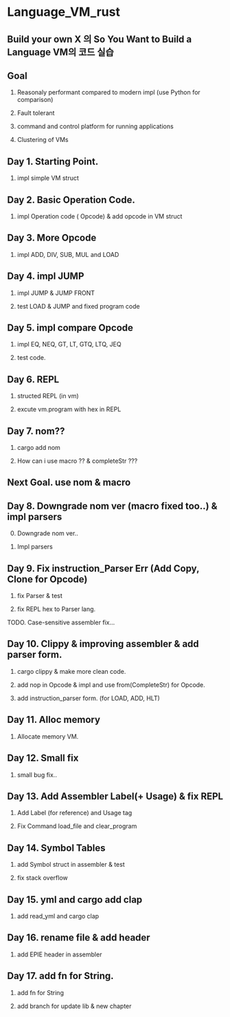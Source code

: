 # Language_VM_rust

## Build your own X 의 So You Want to Build a Language VM의 코드 실습

## Goal

1. Reasonaly performant compared to modern impl (use Python for comparison)

2. Fault tolerant

3. command and control platform for running applications

4. Clustering of VMs

## Day 1. Starting Point.

1. impl simple VM struct

## Day 2. Basic Operation Code.

1. impl Operation code ( Opcode) & add opcode in VM struct

## Day 3. More Opcode

1. impl ADD, DIV, SUB, MUL and LOAD

## Day 4. impl JUMP

1. impl JUMP & JUMP FRONT

2. test LOAD & JUMP and fixed program code

## Day 5. impl compare Opcode

1. impl EQ, NEQ, GT, LT, GTQ, LTQ, JEQ

2. test code.

## Day 6. REPL

1. structed REPL (in vm)

2. excute vm.program with hex in REPL

## Day 7. nom??

1. cargo add nom

2. How can i use macro ?? & completeStr ???

## Next Goal. use nom & macro

## Day 8. Downgrade nom ver (macro fixed too..) & impl parsers

0. Downgrade nom ver..

1. Impl parsers

## Day 9. Fix instruction_Parser Err (Add Copy, Clone for Opcode)

1. fix Parser & test

2. fix REPL hex to Parser lang.

TODO. Case-sensitive assembler fix...

## Day 10. Clippy & improving assembler & add parser form.

1. cargo clippy & make more clean code.

2. add nop in Opcode & impl and use from(CompleteStr) for Opcode.

3. add instruction_parser form. (for LOAD, ADD, HLT)

## Day 11. Alloc memory

1. Allocate memory VM.

## Day 12. Small fix

1. small bug fix..

## Day 13. Add Assembler Label(+ Usage) & fix REPL

1. Add Label (for reference) and Usage tag

2. Fix Command load_file and clear_program

## Day 14. Symbol Tables

1. add Symbol struct in assembler & test

2. fix stack overflow

## Day 15. yml and cargo add clap

1. add read_yml and cargo clap

## Day 16. rename file & add header

1. add EPIE header in assembler

## Day 17. add fn for String.

1. add fn for String

2. add branch for update lib & new chapter
